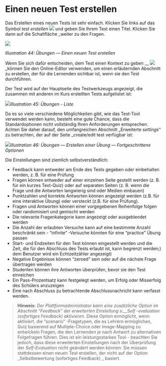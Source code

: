
# Einen neuen Test erstellen

Das Erstellen eines neuen Tests ist sehr einfach. Klicken Sie links auf das Symbol _test erstellen_ ![](../../.gitbook/assets/graphics130.png) und geben Sie Ihrem Test einen Titel. Klicken Sie dann auf die Schaltfläche _weiter zu den Fragen.

![](../../.gitbook/assets/graphics133.png)

_Illustration 44: Übungen — Einen neuen Test erstellen_

Wenn Sie sich dafür entscheiden, dem Test einen Kontext zu geben _\_ ![](../../.gitbook/assets/graphics131.png)\_können Sie den Online-Editor verwenden, um einen erläuternden Abschnitt zu erstellen, der für die Lernenden sichtbar ist, wenn sie den Test durchführen.

Der Test wird auf der Hauptseite des Testwerkzeugs angezeigt, die zusammen mit anderen im Kurs erstellten Tests aufgelistet ist:

![](../../.gitbook/assets/graphics134.png)_Illustration 45: Übungen - Liste_

Da es so viele verschiedene Möglichkeiten gibt, wie das Test-Tool verwendet werden kann, besteht eine gute Chance, dass die Standardoptionen nicht vollständig Ihren Anforderungen entsprechen. Achten Sie daher darauf, den umfangreichen Abschnitt „Erweiterte _settings_“ zu betrachten, der auf der Seite _create/edit test verfügbar ist:

![](../../.gitbook/assets/graphics135.png)_Illustration 46: Übungen — Erstellen einer Übung — Fortgeschrittene Optionen_

Die Einstellungen sind ziemlich selbstverständlich:

* Feedback kann entweder am Ende des Tests gegeben oder einbehalten werden, z. B. für eine Prüfung
* Fragen können entweder auf einer einzelnen Seite gestellt werden \(z. B. für ein kurzes Text-Quiz\) oder auf separaten Seiten \(z. B. wenn die Frage und die Antworten langwierig sind oder Medien einbauen\)
* Punktzahlen und korrekte Antworten können angezeigt werden \(z.B. für eine interaktive Übung\) oder versteckt \(z.B. für eine Prüfung\).
* Fragen und Antworten können einer vorgegebenen Reihenfolge folgen oder randomisiert und gemischt werden
* Die relevante Fragenkategorie kann angezeigt oder ausgeblendet werden
* Die Anzahl der erlaubten Versuche kann auf eine bestimmte Anzahl beschränkt sein - “infinite” -Versuche könnten für eine “practice” Übung passen
* Start- und Endzeiten für den Test können eingestellt werden und die Zeit, die für den Abschluss des Tests erlaubt ist, kann begrenzt werden;\) dem Benutzer wird ein Echtzeitzähler angezeigt\)
* Negative Ergebnisse können “zeroed” sein oder auf die nächste Frage übertragen werden
* Studenten können ihre Antworten überprüfen, bevor sie den Test einreichen
* Ein Pass-Prozentsatz kann festgelegt werden, um Erfolg oder Misserfolg des Schülers anzuzeigen
* Eine nach Abschluss zu betrachtende Abschlussnachricht kann verfasst werden.

> **Hinweis**: _Der Plattformadministrator kann eine zusätzliche Option im Abschnitt “Feedback” der erweiterten Einstellung s:\_\_Self -evaluation \(sofortiges Feedback\) aktivieren._ Diese Option ermöglicht, wenn aktiviert, die “scenario” -Fragetypen, die es Lehrern ermöglichen, Quiz basierend auf Multiple-Choice oder Image-Mapping zu entwickeln Fragen, die den Lernenden je nach Antwort zu alternativen Folgefragen führen. Dies ist ein leistungsstarkes Tool - beachten Sie jedoch, dass diese erweiterten Einstellungen nach der Überprüfung der _Self-Evaluation_ nicht geändert werden können: Sie müssen stattdessen einen neuen Test erstellen, der nicht auf der Option _Selbstbewertung \(sofortiges Feedback\) _ basiert.